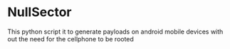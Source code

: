# NullSector

This python script it to generate payloads on android mobile devices with out
the need for the cellphone to be rooted
